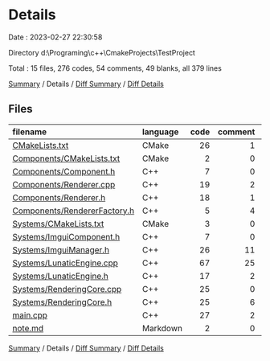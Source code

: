 # Details

Date : 2023-02-27 22:30:58

Directory d:\\Programing\\c++\\CmakeProjects\\TestProject

Total : 15 files,  276 codes, 54 comments, 49 blanks, all 379 lines

[Summary](results.md) / Details / [Diff Summary](diff.md) / [Diff Details](diff-details.md)

## Files
| filename | language | code | comment | blank | total |
| :--- | :--- | ---: | ---: | ---: | ---: |
| [CMakeLists.txt](/CMakeLists.txt) | CMake | 26 | 1 | 10 | 37 |
| [Components/CMakeLists.txt](/lunatic_engine/function/Components/CMakeLists.txt) | CMake | 2 | 0 | 0 | 2 |
| [Components/Component.h](/lunatic_engine/function/Components/Component.h) | C++ | 7 | 0 | 0 | 7 |
| [Components/Renderer.cpp](/lunatic_engine/function/Components/Renderer.cpp) | C++ | 19 | 2 | 1 | 22 |
| [Components/Renderer.h](/lunatic_engine/function/Components/Renderer.h) | C++ | 18 | 1 | 4 | 23 |
| [Components/RendererFactory.h](/lunatic_engine/function/Components/RendererFactory.h) | C++ | 5 | 4 | 0 | 9 |
| [Systems/CMakeLists.txt](/lunatic_engine/core/CMakeLists.txt) | CMake | 3 | 0 | 0 | 3 |
| [Systems/ImguiComponent.h](/lunatic_engine/editor/ImguiComponent.h) | C++ | 7 | 0 | 0 | 7 |
| [Systems/ImguiManager.h](/lunatic_engine/editor/ImguiManager.h) | C++ | 26 | 11 | 5 | 42 |
| [Systems/LunaticEngine.cpp](/lunatic_engine/core/LunaticEngine.cpp) | C++ | 67 | 25 | 8 | 100 |
| [Systems/LunaticEngine.h](/lunatic_engine/core/LunaticEngine.h) | C++ | 17 | 2 | 5 | 24 |
| [Systems/RenderingCore.cpp](/lunatic_engine/core/RenderingCore.cpp) | C++ | 25 | 0 | 1 | 26 |
| [Systems/RenderingCore.h](/lunatic_engine/core/RenderingCore.h) | C++ | 25 | 6 | 10 | 41 |
| [main.cpp](/lunatic_engine/main.cpp) | C++ | 27 | 2 | 3 | 32 |
| [note.md](/doc/note.md) | Markdown | 2 | 0 | 2 | 4 |

[Summary](results.md) / Details / [Diff Summary](diff.md) / [Diff Details](diff-details.md)